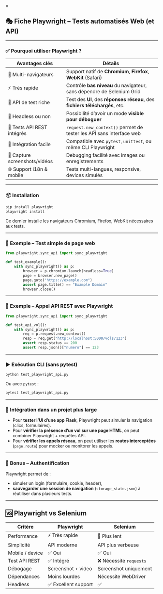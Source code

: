 =
## 🎭 Fiche Playwright – Tests automatisés Web (et API)

---

### ✅ Pourquoi utiliser Playwright ?

| Avantages clés                | Détails                                                                      |
| ----------------------------- | ---------------------------------------------------------------------------- |
| 🎯 Multi-navigateurs          | Support natif de **Chromium**, **Firefox**, **WebKit** (Safari)              |
| ⚡ Très rapide                 | Contrôle **bas niveau** du navigateur, sans dépendre de Selenium Grid        |
| 🧪 API de test riche          | Test des **UI**, des **réponses réseau**, des **fichiers téléchargés**, etc. |
| 🤖 Headless ou non            | Possibilité d’avoir un mode **visible pour déboguer**                        |
| 🔄 Tests API REST intégrés    | `request.new_context()` permet de tester les API sans interface web          |
| 🧱 Intégration facile         | Compatible avec `pytest`, `unittest`, ou même CLI Playwright                 |
| 📸 Capture screenshots/vidéos | Debugging facilité avec images ou enregistrements                            |
| 🌐 Support i18n & mobile      | Tests multi-langues, responsive, devices simulés                             |

---

### 📦 Installation

```bash
pip install playwright
playwright install
```

Ce dernier installe les navigateurs Chromium, Firefox, WebKit nécessaires aux tests.

---

### 📄 Exemple – Test simple de page web

```python
from playwright.sync_api import sync_playwright

def test_example():
    with sync_playwright() as p:
        browser = p.chromium.launch(headless=True)
        page = browser.new_page()
        page.goto("https://example.com")
        assert page.title() == "Example Domain"
        browser.close()
```

---

### 🔁 Exemple – Appel API REST avec Playwright

```python
from playwright.sync_api import sync_playwright

def test_api_vol():
    with sync_playwright() as p:
        req = p.request.new_context()
        resp = req.get("http://localhost:5000/vols/123")
        assert resp.status == 200
        assert resp.json()["numero"] == 123
```

---

### ▶️ Exécution CLI (sans pytest)

```bash
python test_playwright_api.py
```

Ou avec `pytest` :

```bash
pytest test_playwright_api.py
```

---

### 🧩 Intégration dans un projet plus large

* Pour **tester l’UI d’une app Flask**, Playwright peut simuler la navigation (clics, formulaires).
* Pour **vérifier la présence d’un vol sur une page HTML**, on peut combiner Playwright + requêtes API.
* Pour **vérifier les appels réseau**, on peut utiliser les **routes interceptées** (`page.route`) pour mocker ou monitorer les appels.

---

### 🔐 Bonus – Authentification

Playwright permet de :

* simuler un login (formulaire, cookie, header),
* **sauvegarder une session de navigation** (`storage_state.json`) à réutiliser dans plusieurs tests.

---

## 🆚 Playwright vs Selenium

| Critère         | Playwright          | Selenium               |
| --------------- | ------------------- | ---------------------- |
| Performance     | ⚡ Très rapide       | 🐢 Plus lent           |
| Simplicité      | API moderne         | API plus verbeuse      |
| Mobile / device | ✅ Oui               | ✅ Oui                  |
| Test API REST   | ✅ Intégré           | ❌ Nécessite `requests` |
| Débogage        | Screenshot + video  | Screenshot uniquement  |
| Dépendances     | Moins lourdes       | Nécessite WebDriver    |
| Headless        | ✅ Excellent support | ✅                      |

